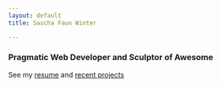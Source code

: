 ```yaml
---
layout: default
title: Sascha Faun Winter

---
```

<div class="well">
  <h3>Pragmatic Web Developer and Sculptor of Awesome</h3>
</div>

See my [resume](resume.html) and [recent projects](projects.html)
